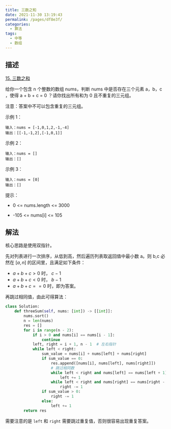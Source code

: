 ```yaml
---
title: 三数之和
date: 2021-11-30 13:19:43
permalink: /pages/df8e3f/
categories:
  - 算法
tags:
  - 中等
  - 数组
---
```

## 描述

[15. 三数之和](https://leetcode-cn.com/problems/3sum/)

给你一个包含 n 个整数的数组 nums，判断 nums 中是否存在三个元素 a，b，c ，使得 a + b + c = 0 ？请你找出所有和为 0 且不重复的三元组。

注意：答案中不可以包含重复的三元组。

示例 1：

```
输入：nums = [-1,0,1,2,-1,-4]
输出：[[-1,-1,2],[-1,0,1]]
```

示例 2：

```
输入：nums = []
输出：[]
```

示例 3：

```
输入：nums = [0]
输出：[]
```


提示：

- 0 <= nums.length <= 3000

- -105 <= nums[i] <= 105

## 解法

核心思路是使用双指针。

先对列表进行一次排序，从低到高，然后遍历列表取返回值中最小数 a。则 b,c 必然在 $[a,n]$ 的区间里，且满足如下条件：

-  $a+b+c>0$ 时， $c-1$ 
-  $a+b+c<0$ 时， $b-1$ 
-  $a+b+c==0$ 时，即为答案。

再跳过相同值，由此可得算法：

```python
class Solution:
    def threeSum(self, nums: [int]) -> [[int]]:
        nums.sort()
        n = len(nums)
        res = []
        for i in range(n - 2):
            if i > 0 and nums[i] == nums[i - 1]:
                continue
            left, right = i + 1, n - 1  # 左右指针
            while left < right:
                sum_value = nums[i] + nums[left] + nums[right]
                if sum_value == 0:
                    res.append([nums[i], nums[left], nums[right]])
                    # 跳过相同数
                    while left < right and nums[left] == nums[left + 1]:
                        left += 1
                    while left < right and nums[right] == nums[right - 1]:
                        right -= 1
                if sum_value > 0:
                    right -= 1
                else:
                    left += 1
        return res
```

需要注意的是 `left` 和 `right` 需要跳过重复值，否则很容易出现重复答案。